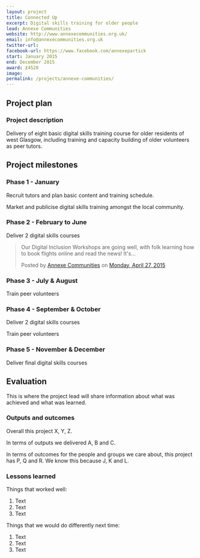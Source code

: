 ```yaml
---
layout: project
title: Connected Up
excerpt: Digital skills training for older people
lead: Annexe Communities
website: http://www.annexecommunities.org.uk/
email: info@annexecommunities.org.uk
twitter-url: 
facebook-url: https://www.facebook.com/annexepartick
start: January 2015
end: December 2015
award: £4520
image:
permalink: /projects/annexe-communities/ 
---
```


## Project plan

### Project description

Delivery of eight basic digital skills training course for older residents of west Glasgow, including training and capacity building of older volunteers as peer tutors.


## Project milestones

### Phase 1 - January

Recruit tutors and plan basic content and training schedule.

Market and publicise digital skills training amongst the local community.

### Phase 2 - February to June

Deliver 2 digital skills courses
<div id="fb-root"></div><script>(function(d, s, id) {  var js, fjs = d.getElementsByTagName(s)[0];  if (d.getElementById(id)) return;  js = d.createElement(s); js.id = id;  js.src = "//connect.facebook.net/en_US/sdk.js#xfbml=1&version=v2.3";  fjs.parentNode.insertBefore(js, fjs);}(document, 'script', 'facebook-jssdk'));</script><div class="fb-post" data-href="https://www.facebook.com/annexepartick/posts/825556907529077" data-width="500"><div class="fb-xfbml-parse-ignore"><blockquote cite="https://www.facebook.com/annexepartick/posts/825556907529077"><p>Our Digital Inclusion Workshops are going well, with folk learning how to book flights online and read the news!  It&#039;s...</p>Posted by <a href="https://www.facebook.com/annexepartick">Annexe Communities</a> on <a href="https://www.facebook.com/annexepartick/posts/825556907529077">Monday, April 27, 2015</a></blockquote></div></div>

### Phase 3 - July & August

Train peer volunteers

### Phase 4 - September & October

Deliver 2 digital skills courses

Train peer volunteers

### Phase 5 - November & December

Deliver final digital skills courses 

## Evaluation

This is where the project lead will share information about what was achieved and what was learned.

### Outputs and outcomes

Overall this project X, Y, Z.

In terms of outputs we delivered A, B and C.

In terms of outcomes for the people and groups we care about, this project has P, Q and R. We know this because J, K and L.

### Lessons learned

Things that worked well:

1. Text
2. Text
3. Text

Things that we would do differently next time:

1. Text
2. Text
3. Text
